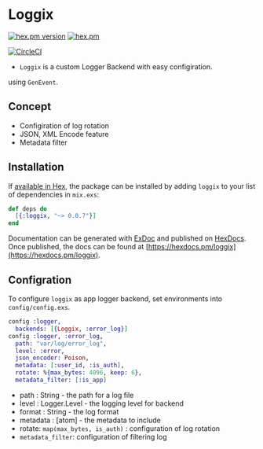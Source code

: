 # Loggix

[![hex.pm version](https://img.shields.io/hexpm/v/loggix.svg)](https://hex.pm/packages/loggix)
[![hex.pm](https://img.shields.io/hexpm/l/loggix.svg)](https://github.com/kdxu/loggix/blob/master/LICENSE)

[![CircleCI](https://circleci.com/gh/kdxu/loggix/tree/master.svg?style=svg)](https://circleci.com/gh/kdxu/loggix/tree/master)

- `Loggix` is a custom Logger Backend with easy configiration.

using `GenEvent`.

## Concept

- Configiration of log rotation
- JSON, XML Encode feature
- Metadata filter

## Installation

If [available in Hex](https://hex.pm/docs/publish), the package can be installed
by adding `loggix` to your list of dependencies in `mix.exs`:

```elixir
def deps do
  [{:loggix, "~> 0.0.7"}]
end
```
Documentation can be generated with [ExDoc](https://github.com/elixir-lang/ex_doc)
and published on [HexDocs](https://hexdocs.pm). Once published, the docs can
be found at [https://hexdocs.pm/loggix](https://hexdocs.pm/loggix).

## Configration

To configure `loggix` as app logger backend, set environments into `config/config.exs`.

```elixir
config :logger,
  backends: [{Loggix, :error_log}]
config :logger, :error_log,
  path: "var/log/error_log",
  level: :error,
  json_encoder: Poison,
  metadata: [:user_id, :is_auth],
  rotate: %{max_bytes: 4096, keep: 6},
  metadata_filter: [:is_app]
```

* path : String - the path for a log file
* level : Logger.Level - the logging level for backend
* format : String - the log format
* metadata : [atom] - the metadata to include
* rotate: `map(max_bytes, is_auth)` : configuration of log rotation
* `metadata_filter`: configuration of filtering log
